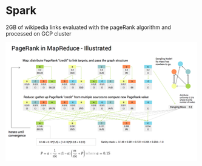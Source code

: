 # Spark

2GB of wikipedia links evaluated with the pageRank algorithm and processed on GCP cluster

![PR-illustrated.png](PR-illustrated.png)
